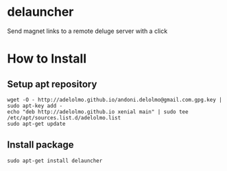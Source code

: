 # delauncher
Send magnet links to a remote deluge server with a click

# How to Install

## Setup apt repository
```
wget -O - http://adelolmo.github.io/andoni.delolmo@gmail.com.gpg.key | sudo apt-key add -
echo "deb http://adelolmo.github.io xenial main" | sudo tee /etc/apt/sources.list.d/adelolmo.list
sudo apt-get update
```

## Install package
```
sudo apt-get install delauncher
```